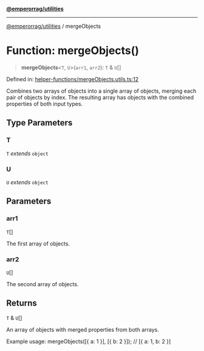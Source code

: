 [**@emperorrag/utilities**](../README.md)

***

[@emperorrag/utilities](../globals.md) / mergeObjects

# Function: mergeObjects()

> **mergeObjects**\<`T`, `U`\>(`arr1`, `arr2`): `T` & `U`[]

Defined in: [helper-functions/mergeObjects.utils.ts:12](https://github.com/EmperorRAG/my-projects-monorepo/blob/e2bd1d08dbedaf6b4d2837cf58e4e4885a5e09fe/libs/utilities/src/lib/helper-functions/mergeObjects.utils.ts#L12)

Combines two arrays of objects into a single array of objects, merging each pair of objects by index.
The resulting array has objects with the combined properties of both input types.

## Type Parameters

### T

`T` *extends* `object`

### U

`U` *extends* `object`

## Parameters

### arr1

`T`[]

The first array of objects.

### arr2

`U`[]

The second array of objects.

## Returns

`T` & `U`[]

An array of objects with merged properties from both arrays.

Example usage:
  mergeObjects([{ a: 1 }], [{ b: 2 }]); // [{ a: 1, b: 2 }]
